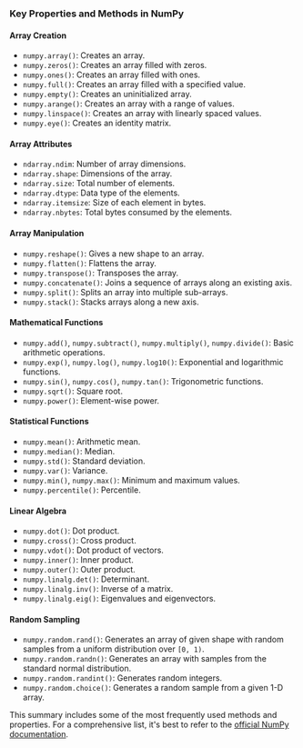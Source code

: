 ### Key Properties and Methods in NumPy

#### Array Creation
- `numpy.array()`: Creates an array.
- `numpy.zeros()`: Creates an array filled with zeros.
- `numpy.ones()`: Creates an array filled with ones.
- `numpy.full()`: Creates an array filled with a specified value.
- `numpy.empty()`: Creates an uninitialized array.
- `numpy.arange()`: Creates an array with a range of values.
- `numpy.linspace()`: Creates an array with linearly spaced values.
- `numpy.eye()`: Creates an identity matrix.

#### Array Attributes
- `ndarray.ndim`: Number of array dimensions.
- `ndarray.shape`: Dimensions of the array.
- `ndarray.size`: Total number of elements.
- `ndarray.dtype`: Data type of the elements.
- `ndarray.itemsize`: Size of each element in bytes.
- `ndarray.nbytes`: Total bytes consumed by the elements.

#### Array Manipulation
- `numpy.reshape()`: Gives a new shape to an array.
- `numpy.flatten()`: Flattens the array.
- `numpy.transpose()`: Transposes the array.
- `numpy.concatenate()`: Joins a sequence of arrays along an existing axis.
- `numpy.split()`: Splits an array into multiple sub-arrays.
- `numpy.stack()`: Stacks arrays along a new axis.

#### Mathematical Functions
- `numpy.add()`, `numpy.subtract()`, `numpy.multiply()`, `numpy.divide()`: Basic arithmetic operations.
- `numpy.exp()`, `numpy.log()`, `numpy.log10()`: Exponential and logarithmic functions.
- `numpy.sin()`, `numpy.cos()`, `numpy.tan()`: Trigonometric functions.
- `numpy.sqrt()`: Square root.
- `numpy.power()`: Element-wise power.

#### Statistical Functions
- `numpy.mean()`: Arithmetic mean.
- `numpy.median()`: Median.
- `numpy.std()`: Standard deviation.
- `numpy.var()`: Variance.
- `numpy.min()`, `numpy.max()`: Minimum and maximum values.
- `numpy.percentile()`: Percentile.

#### Linear Algebra
- `numpy.dot()`: Dot product.
- `numpy.cross()`: Cross product.
- `numpy.vdot()`: Dot product of vectors.
- `numpy.inner()`: Inner product.
- `numpy.outer()`: Outer product.
- `numpy.linalg.det()`: Determinant.
- `numpy.linalg.inv()`: Inverse of a matrix.
- `numpy.linalg.eig()`: Eigenvalues and eigenvectors.

#### Random Sampling
- `numpy.random.rand()`: Generates an array of given shape with random samples from a uniform distribution over `[0, 1)`.
- `numpy.random.randn()`: Generates an array with samples from the standard normal distribution.
- `numpy.random.randint()`: Generates random integers.
- `numpy.random.choice()`: Generates a random sample from a given 1-D array.

This summary includes some of the most frequently used methods and properties. For a comprehensive list, it's best to refer to the [official NumPy documentation](https://numpy.org/doc/stable/reference/).